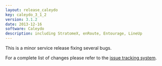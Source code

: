 ```yaml
---
layout: release_caleydo
key: caleydo_3_1_2
version: 3.1.2
date: 2013-12-16
software: Caleydo
description: including StratomeX, enRoute, Entourage, LineUp
---
```


This is a minor service release fixing several bugs. 

For a complete list of changes please refer to the [issue tracking system](https://github.com/Caleydo/caleydo/issues?milestone=46&page=1&state=closed).